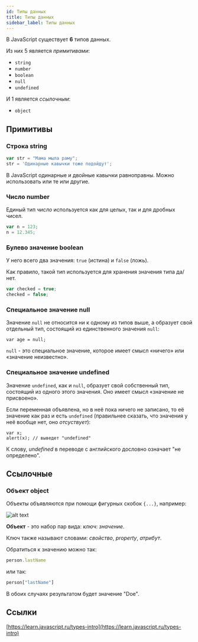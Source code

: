 ```yaml
---
id: Типы данных
title: Типы данных
sidebar_label: Типы данных
---
```


В JavaScript существует **6** типов данных.

Из них 5 является *примитивами*:

* ```string```
* ```number```
* ```boolean```
* ```null```
* ```undefined```

И 1 является *ссылочным*:

* ```object```

## Примитивы

### Строка string

```js
var str = "Мама мыла раму";
str = 'Одинарные кавычки тоже подойдут';
```

В JavaScript одинарные и двойные кавычки равноправны. Можно использовать или те или другие.

### Число number

Единый тип *число* используется как для целых, так и для дробных чисел.

```js
var n = 123;
n = 12.345;
```

### Булево значение boolean

У него всего два значения: ```true``` (истина) и ```false``` (ложь).

Как правило, такой тип используется для хранения значения типа да/нет.

```js
var checked = true;
checked = false;
```

### Специальное значение null

Значение ```null``` не относится ни к одному из типов выше, а образует свой отдельный тип, состоящий из единственного значения ```null```:

```
var age = null;
```

```null``` - это специальное значение, которое имеет смысл «ничего» или «значение неизвестно».

### Специальное значение undefined

Значение ```undefined```, как и ```null```, образует свой собственный тип, состоящий из одного этого значения. Оно имеет смысл «значение не присвоено».

Если переменная объявлена, но в неё пока ничего не записано, то её значение как раз и есть ```undefined``` (правильнее сказать, что значения у неё вообще нет, оно *отсуствует*):

```
var x;
alert(x); // выведет "undefined"
```

К слову, *undefined* в переводе с английского дословно означает "не определено".

## Ссылочные

### Объект object

Объекты объявляются при помощи фигурных скобок ```{...}```, например:

![alt text](https://raw.githubusercontent.com/codyfet/acc-practice/master/images/Object.PNG "Объект")

**Объект** - это набор пар вида: *ключ*: *значение*.

Ключ также называют словами: *свойство*, *property*, *атрибут*.

Обратиться к значению можно так:

```js
person.lastName
```

или так:

```js
person["lastName"]
```

В обоих случаях результатом будет значение "Doe".

## Ссылки
[https://learn.javascript.ru/types-intro](https://learn.javascript.ru/types-intro)
